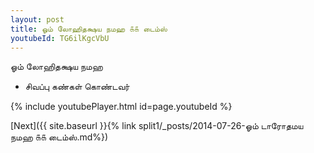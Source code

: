 ```yaml
---
layout: post
title: ஓம் லோஹிதக்ஷய நமஹ ௧௧ டைம்ஸ்
youtubeId: TG6ilKgcVbU
---
```

 
 
 ஓம் லோஹிதக்ஷய நமஹ  
 
 -  சிவப்பு கண்கள் கொண்டவர் 
 
  
 
  
 
 
 
 
 
 


{% include youtubePlayer.html id=page.youtubeId %}
 
[Next]({{ site.baseurl }}{% link  split1/_posts/2014-07-26-ஓம் டாரோதமய நமஹ ௧௧ டைம்ஸ்.md%})
 
